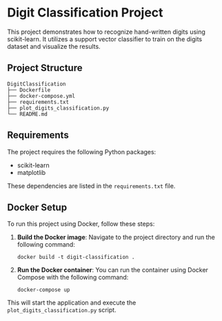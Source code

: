 # Digit Classification Project

This project demonstrates how to recognize hand-written digits using scikit-learn. It utilizes a support vector classifier to train on the digits dataset and visualize the results.

## Project Structure

```
DigitClassification
├── Dockerfile
├── docker-compose.yml
├── requirements.txt
├── plot_digits_classification.py
└── README.md
```

## Requirements

The project requires the following Python packages:

- scikit-learn
- matplotlib

These dependencies are listed in the `requirements.txt` file.

## Docker Setup

To run this project using Docker, follow these steps:

1. **Build the Docker image**:
   Navigate to the project directory and run the following command:
   ```
   docker build -t digit-classification .
   ```

2. **Run the Docker container**:
   You can run the container using Docker Compose with the following command:
   ```
   docker-compose up
   ```

This will start the application and execute the `plot_digits_classification.py` script.